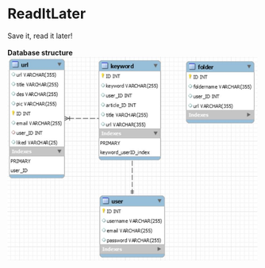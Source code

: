 # ReadItLater
Save it, read it later!<br><br>
**Database structure**
![image](https://github.com/Jhih-cell/ReadItLater/blob/main/DB.JPG)
